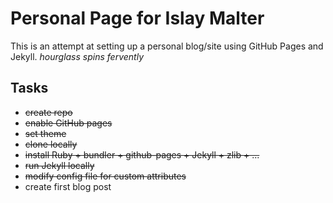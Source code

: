 # Personal Page for Islay Malter

This is an attempt at setting up a personal blog/site using GitHub Pages and
Jekyll.
_hourglass spins fervently_

## Tasks

- ~~create repo~~
- ~~enable GitHub pages~~
- ~~set theme~~
- ~~clone locally~~
- ~~install Ruby + bundler + github-pages + Jekyll + zlib + ...~~
- ~~run Jekyll locally~~
- ~~modify config file for custom attributes~~
- create first blog post